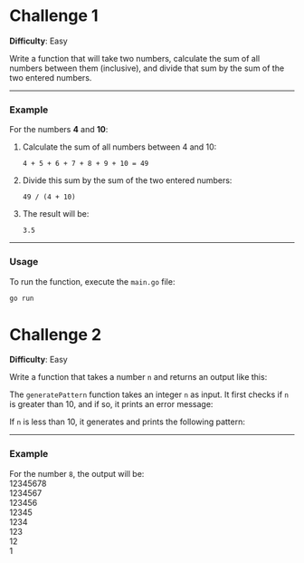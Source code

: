 # Challenge 1

**Difficulty**: Easy

Write a function that will take two numbers, calculate the sum of all numbers between them (inclusive), and divide that sum by the sum of the two entered numbers.

---

### Example

For the numbers **4** and **10**:

1. Calculate the sum of all numbers between 4 and 10:

   ```
   4 + 5 + 6 + 7 + 8 + 9 + 10 = 49
   ```

2. Divide this sum by the sum of the two entered numbers:

   ```
   49 / (4 + 10)
   ```

3. The result will be:

   ```
   3.5
   ```

---

### Usage

To run the function, execute the `main.go` file:

```sh
go run
```

# Challenge 2

**Difficulty**: Easy

Write a function that takes a number `n` and returns an output like this:

The `generatePattern` function takes an integer `n` as input. It first checks if `n` is greater than 10, and if so, it prints an error message:

If `n` is less than 10, it generates and prints the following pattern:

---

### Example

For the number `8`, the output will be:\
12345678\
1234567\
123456\
12345\
1234\
123\
12\
1
